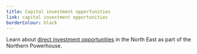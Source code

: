 ```yaml
---
title: Capital investment opportunities
link: capital investment opportunities
borderColour: black
---
```

Learn about [direct investment opportunities](https://www.gov.uk/government/publications/northern-powerhouse-investment-opportunities) in the North East as part of the Northern Powerhouse.